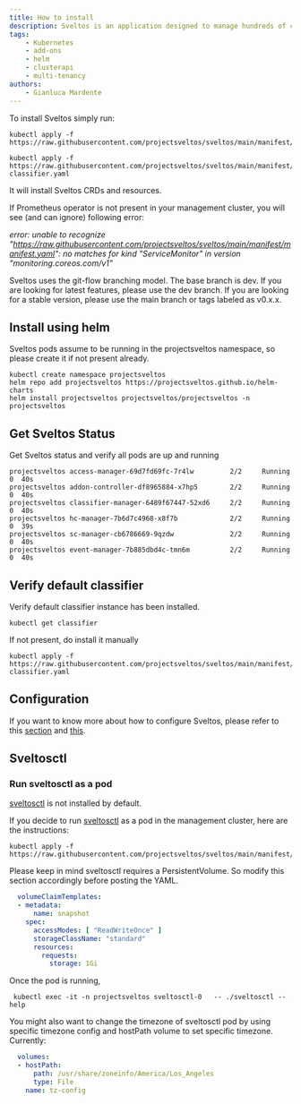 ```yaml
---
title: How to install
description: Sveltos is an application designed to manage hundreds of clusters by providing declarative cluster APIs. Learn here how to install Sveltos.
tags:
    - Kubernetes
    - add-ons
    - helm
    - clusterapi
    - multi-tenancy
authors:
    - Gianluca Mardente
---
```

To install Sveltos simply run:

```
kubectl apply -f https://raw.githubusercontent.com/projectsveltos/sveltos/main/manifest/manifest.yaml
```

```
kubectl apply -f https://raw.githubusercontent.com/projectsveltos/sveltos/main/manifest/default-classifier.yaml
```

It will install Sveltos CRDs and resources.

If Prometheus operator is not present in your management cluster, you will see (and can ignore) following error:

*error: unable to recognize "https://raw.githubusercontent.com/projectsveltos/sveltos/main/manifest/manifest.yaml": no matches for kind "ServiceMonitor" in version "monitoring.coreos.com/v1"*

Sveltos uses the git-flow branching model. The base branch is dev. If you are looking for latest features, please use the dev branch. If you are looking for a stable version, please use the main branch or tags labeled as v0.x.x.

## Install using helm

Sveltos pods assume to be running in the projectsveltos namespace, so please create it if not present already.

```
kubectl create namespace projectsveltos
helm repo add projectsveltos https://projectsveltos.github.io/helm-charts
helm install projectsveltos projectsveltos/projectsveltos -n projectsveltos
```

## Get Sveltos Status​

Get Sveltos status and verify all pods are up and running

```
projectsveltos access-manager-69d7fd69fc-7r4lw         2/2     Running   0  40s
projectsveltos addon-controller-df8965884-x7hp5        2/2     Running   0  40s
projectsveltos classifier-manager-6489f67447-52xd6     2/2     Running   0  40s
projectsveltos hc-manager-7b6d7c4968-x8f7b             2/2     Running   0  39s
projectsveltos sc-manager-cb6786669-9qzdw              2/2     Running   0  40s
projectsveltos event-manager-7b885dbd4c-tmn6m          2/2     Running   0  40s
```

## Verify default classifier

Verify default classifier instance has been installed. 

```
kubectl get classifier
```

If not present, do install it manually

```
kubectl apply -f https://raw.githubusercontent.com/projectsveltos/sveltos/main/manifest/default-classifier.yaml
```

## Configuration

If you want to know more about how to configure Sveltos, please refer to this [section](addons.md#sveltos-manager-controller-configuration) and [this](labels_management.md#classifier-controller-configuration).

## Sveltosctl

### Run sveltosctl as a pod
[sveltosctl](https://github.com/projectsveltos/sveltosctl "Sveltos CLI") is not installed by default. 

If you decide to run [sveltosctl](https://github.com/projectsveltos/sveltosctl "Sveltos CLI") as a pod in the management cluster, here are the instructions:

```
kubectl apply -f https://raw.githubusercontent.com/projectsveltos/sveltos/main/manifest/sveltosctl_manifest.yaml
```

Please keep in mind sveltosctl requires a PersistentVolume. So modify this section accordingly before posting the YAML.

```yaml
  volumeClaimTemplates:
  - metadata:
      name: snapshot
    spec:
      accessModes: [ "ReadWriteOnce" ]
      storageClassName: "standard"
      resources:
        requests:
          storage: 1Gi
```

Once the pod is running,
```
 kubectl exec -it -n projectsveltos sveltosctl-0   -- ./sveltosctl --help
```

You might also want to change the timezone of sveltosctl pod by using specific timezone config and hostPath volume to set specific timezone. Currently:

```yaml
  volumes:
  - hostPath:
      path: /usr/share/zoneinfo/America/Los_Angeles
      type: File
    name: tz-config
```
